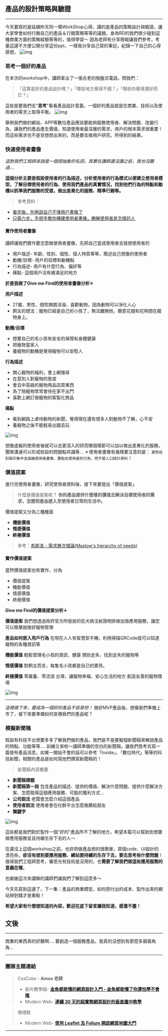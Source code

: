 ## 產品的設計策略與驗證
---

今天要寫的是延續昨天同一場WorkShop心得，講的是產品的策略設計與驗證，讓大家學會如何行銷自己的產品＆行銷策略等等的議題。身為RD的我們很少碰到這種商業方面的策略經驗等等的，值得學習～
因為老師有分享簡報讓我們參考，考量這邊不方便公開分享這份ppt，一樣我分享自己寫的筆記，紀錄一下自己的心得感想。
![img](https://github.com/tinatyc/King-Ironman-30Day-Challenge/blob/master/2018/article/img/day22_5.jpg?raw=true)

   
### 思考一個好的產品
在本次的workshop中，講師拿出了一張古老的撥盤式電話，問我們：
> 「這算是好的產品設計嗎？」「哪些地方覺得不錯？」「哪些你覺得還好而已？」

這些是要我們去"**思考**"看看產品設計意義，一個好的產品就是在商業、技術以及使用者的需求上取得平衡。
![img](https://github.com/tinatyc/King-Ironman-30Day-Challenge/blob/master/2018/article/img/day22_1.png?raw=true)

舉例我們做的網站、APP等數位產品應該要能夠服務使用者、解決問題、改變行為，讓我們的產品產生價值，知道使用者最深層的需求，用戶的根本需求很重要！
而這些需求也不是空想想出來的，而是要去做用戶研究，所得到的結果。
   
    
### 快速使用者畫像

_這對我們工程師來說是一個很抽象的名詞，其實在講師還沒講之前，我也沒聽過...._

**這個分析主要是假設使用者的行為描述，分析使用者的行為模式以便建立使用者模型，了解目標使用者的行為、使用我們產品的真實情況，找到他們行為的特點和動機以抓準我們服務的受眾，做出差異化的服務、精準行銷等。**

> 參考資料：
- [看完後，別再説自己不懂用户畫像了](https://hk.saowen.com/a/e865acf4a23cbba65a3dc252b9db153b7607e51fca20df56beb25acf2ac6e78d)
- [只需六步，手把手教你構建使用者畫像，瞭解使用者是怎樣的人](https://itw01.com/28TOEZL.html)

#### 實作使用者畫像

講師讓我們實作要怎麼做使用者畫像，先把自己當成使用者去發想使用者的

- 用戶描述- 年齡、性別、個性、個人特質等等，簡述自己想像的使用者
- 動機/目標- 用戶的目標和動機點
- 行為描述- 用戶有什麼行為、偏好等
- 痛點- 這個用戶沒有被滿足的地方

**於是我做了Give me Find的使用者畫像分析↓**

**用戶描述**
- 27歲、男性、個性開朗活潑、喜歡動物，因為動物可以淨化人心
- 飼主的想法：寵物已經是自己的小孩了，無法離開他，願意花錢和花時間在寵物身上。

**動機/目標**
- 想要自己的毛小孩有安全的保障和身體健康
- 把寵物當家人
- 養寵物的動機是覺得寵物可以安慰人

**行為描述** 
- 關心寵物的福利，會上網搜尋
- 在意別人對寵物的態度
- 會去中高級的寵物用品店買東西
- 為了陪寵物常常會待在家不出門
- 喜歡上網訂做寵物的客製化商品

**痛點**
- 看到網路上虐待動物的新聞，覺得現在還有很多人對動物不了解，心不安
- 養寵物之後不能輕易出國去玩

![img](https://github.com/tinatyc/King-Ironman-30Day-Challenge/blob/master/2018/article/img/day22_2.JPG?raw=true)

想像虛擬的使用者後就可以去更深入的研究哪個環節可以加以做出差異化的服務，團隊溝通可以形成假設的問題點共識等...
＊使用者畫像有幾樣要注意的是：
`避免從刻板印象中去描繪使用者畫像，重點在使用者的行為，而不是人口統計資料`！
   
   
### 價值提案

進行完使用者畫像，研究使用者資料後，接下來要提出「價值提案」

> 什麼是價值提案呢？
**你的產品提供什麼樣的價值去解決目標使用者的需求，怎麼把產品嵌入至使用者日常的生活中。**

價值提案又分為三種層面
- **機能價值**
- **情感價值**
- **終極價值**

> 參考：[馬斯洛 - 需求層次理論(Maslow's hierarchy of needs)](https://zh.wikipedia.org/wiki/%E9%9C%80%E6%B1%82%E5%B1%82%E6%AC%A1%E7%90%86%E8%AE%BA)

#### 實作價值提案

當然價值提案也有實作，分為
- 價值提案
- 機能價值
- 情感價值
- 終極價值

**Give me Find的價值提案分析↓**

**價值提案**
我們想透過政府官方所發放的狂犬病注射證明排做加值應用服務，讓您可以簡單就做好寵物管理
   
**產品如何嵌入用戶行為**
在現在人人有智慧型手機，利用掃描QRCode就可以知道寵物的各種資訊等
   
**機能價值**
輕鬆管理毛小孩的資訊、健康
預防走失、找到走失的寵物等

**情感價值**
對飼主而言，每隻毛小孩都是自己的寶貝。

**終極價值**
零棄養、零流浪
台灣，讓寵物幸福、安心生活的地方
創造友善的寵物環境

![img](https://github.com/tinatyc/King-Ironman-30Day-Challenge/blob/master/2018/article/img/day22_4.JPG?raw=true)

--- 
_這樣做下來，要成為一個好的產品不容易吧！_
做好MVP產品後，想像我們準備上市了，接下來要準備如何宣傳我們的產品呢？
    

###  模擬新聞稿

假設有科技平台想要多多了解我們做的產品，我們是不是要擬個新聞稿來解說產品的特點、功能等等....
訓練又來啦～講師準備的空白的新聞稿，讓我們思考去寫一篇發布產品消息，如果一開始不會的話可以參考「Inside」、「數位時代」等等的科技新聞，相關的產品是如何寫他們撰寫新聞稿的！

> 新聞稿內容概要
- **新聞稿標題**
- **新聞稿第一段**
包含產品的描述、提供的價值、解決什麼問題、提供什麼解決方案、怎麼取得這個應用服務、可能的獲利方式...
- **公司說法**
老闆會怎麼介紹這個產品
- **使用者說法**
使用者會在社群平台怎麼推薦給朋友
- **關鍵字**

![img](https://github.com/tinatyc/King-Ironman-30Day-Challenge/blob/master/2018/article/img/day22_3.JPG?raw=true)

這些都是我們對於製作一個"好的"產品所不了解的地方，希望本篇可以幫助到想要做應用服務並且持續生存下去的人～

在還沒上這個workshop之前，也許把做產品想的很簡單，寫個code、UI設計的漂亮些，**卻沒有想到要應用服務、網站要持續的生存下去，要去思考些什麼問題**！值得我們工程師思考，審思光有技術是沒用的，也**需要了解我們做這些應用服務的意義在哪**。

也謝謝這次來講解的講師們讓我們了解到這麼多～

今天先寫到這邊了，下一集：產品的商業模型，如何把付出的成本、製作出來的網站掙到錢才是重點！

**希望大家有什麼想知道的內容，歡迎在底下留言讓我知道，感激不盡！**
    
    
## 文後

---

商業的東西真的好難啊....
要創造一個服務產品，我真的沒想到有那麼多眉眉角角...

---

### 團隊主題連結

> CssCoke - **Amos 老師**
>
> - 影片教學組- **[金魚都能懂的網頁設計入門 - 金魚都能懂了你還怕學不會嗎](https://ithelp.ithome.com.tw/users/20112550/ironman/2072)**
> - Modern Web- **[連續 30 天的超實務網頁設計的垂直置中教學](https://ithelp.ithome.com.tw/users/20112550/ironman/2092)**

> 塔塔默
>
> - Modern Web- **[使用 Leaflet 及 Folium 開啟網頁地圖大門](https://ithelp.ithome.com.tw/users/20112552/ironman/2074)**

---
